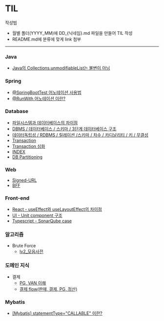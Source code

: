 # TIL
작성법
- 월별 폴더(YYYY_MM)에 DD_{닉네임}.md 파일을 만들어 TIL 작성
- README.md에 분류에 맞게 link 첨부
----

### Java
- [Java의 Collections.unmodifiableList는 불변이 아님](https://github.com/learning-summary/TIL/blob/main/2025_03/11_sani.md)

### Spring
- [@SpringBootTest 어노테이션 사용법](https://github.com/learning-summary/TIL/blob/main/2025_03/13_sani.md)
- [@RunWith 어노테이션 이란?](https://velog.io/@kimtks456/JUnit5-%ED%86%B5%ED%95%A9-%ED%85%8C%EC%8A%A4%ED%8A%B8%EB%A5%BC-%EC%9C%84%ED%95%9C-SpringBootTest-%EC%96%B4%EB%85%B8%ED%85%8C%EC%9D%B4%EC%85%98%EA%B3%BC-Runner-classw-RunWith)

### Database
- [파일시스템과 데이터베이스의 차이점](https://github.com/learning-summary/TIL/blob/main/2025_03/10_mini.md)
- [DBMS / 데이터베이스 / 스키마 / 3단계 데이터베이스 구조](https://github.com/learning-summary/TIL/blob/main/2025_03/12_mini.md)
- [데이터독립성 / RDBMS / 릴레이션 /스키마 / 차수 / 카디날리티 / 키 / 무결성](https://github.com/learning-summary/TIL/blob/main/2025_03/13_mini.md)
- [Transaction](https://github.com/learning-summary/TIL/blob/main/2025_03/17_mini.md)
- [Transaction 심화](https://github.com/learning-summary/TIL/blob/main/2025_03/18_mini.md)
- [INDEX](https://github.com/learning-summary/TIL/blob/main/2025_03/24_mini_index.md)
- [DB Partitioning](https://github.com/learning-summary/TIL/blob/main/2025_03/24_sani.md)
  
### Web
- [Signed-URL](https://github.com/learning-summary/TIL/blob/main/2025_03/17_mini.md)
- [BFF](https://github.com/learning-summary/TIL/blob/main/2025_03/24_mini_bff.md)

### Front-end
- [React - useEffect와 useLayoutEffect의 차이점](https://github.com/learning-summary/TIL/blob/main/2025.03/10_sani.md)
- [UI - Unit component 구조](https://github.com/learning-summary/TIL/blob/main/2025_03/12_sani.md)
- [Typescript - SonarQube case](https://github.com/learning-summary/TIL/blob/main/2025_03/14_sani.md)

### 알고리즘
- Brute Force
  - [lv2_모음사전](https://github.com/learning-summary/TIL/blob/main/2025_03/15_sani.md)

### 도메인 지식
- 결제
  - [PG, VAN 이해](https://github.com/learning-summary/TIL/blob/main/2025_03/17_sani.md)
  - [결제 flow(판매, 결제, PG, 정산)](https://github.com/learning-summary/TIL/blob/main/2025_03/17_sani.md)

### Mybatis
- [[Mybatis] statementType="CALLABLE" 이란?](https://github.com/learning-summary/TIL/blob/main/2025_03/18_sani.md)
